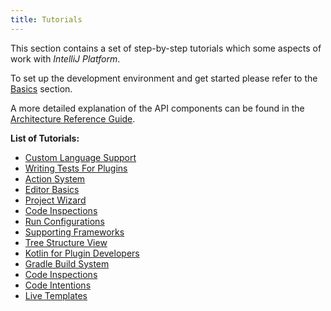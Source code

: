 ```yaml
---
title: Tutorials
---
```


This section contains a set of step-by-step tutorials which some aspects of work with *IntelliJ Platform*.

To set up the development environment and get started please refer to the 
[Basics](basics.md) section.

A more detailed explanation of the API components can be found in the
[Architecture Reference Guide](reference_guide.md).


**List of Tutorials:** 

* [Custom Language Support](tutorials/custom_language_support_tutorial.md)
* [Writing Tests For Plugins](tutorials/writing_tests_for_plugins.md)
* [Action System](tutorials/action_system.md)
* [Editor Basics](tutorials/editor_basics.md)
* [Project Wizard](tutorials/project_wizard.md)
* [Code Inspections](tutorials/code_inspections.md)
* [Run Configurations](tutorials/run_configurations.md)
* [Supporting Frameworks](tutorials/framework.md)
* [Tree Structure View](tutorials/tree_structure_view.md)
* [Kotlin for Plugin Developers](tutorials/kotlin.md)
* [Gradle Build System](tutorials/build_system.md)
* [Code Inspections](tutorials/code_inspections.md)
* [Code Intentions](tutorials/code_intentions.md)
* [Live Templates](tutorials/live_templates.md)

